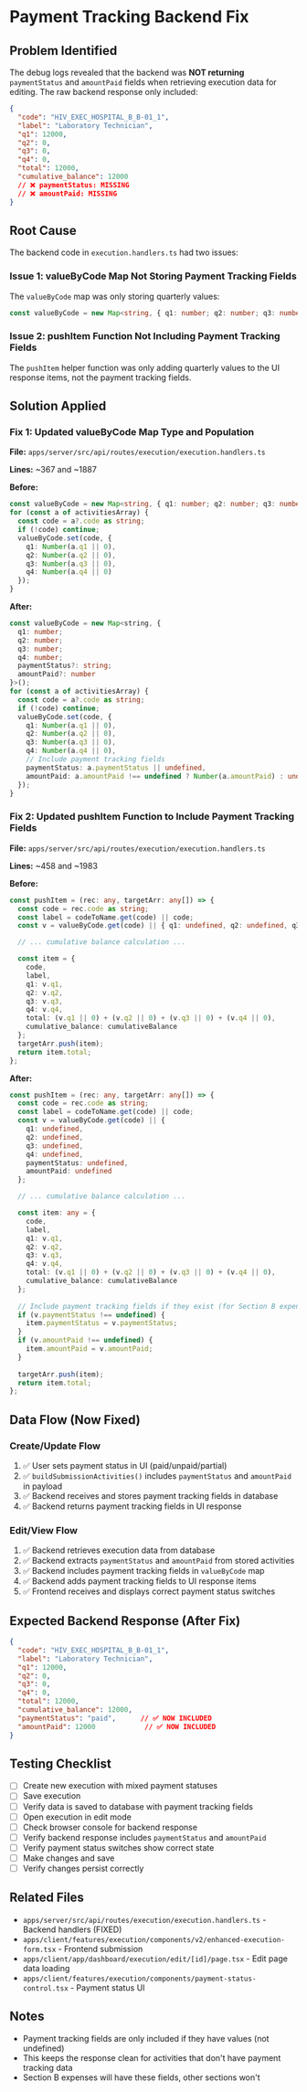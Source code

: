 # Payment Tracking Backend Fix

## Problem Identified
The debug logs revealed that the backend was **NOT returning** `paymentStatus` and `amountPaid` fields when retrieving execution data for editing. The raw backend response only included:
```json
{
  "code": "HIV_EXEC_HOSPITAL_B_B-01_1",
  "label": "Laboratory Technician",
  "q1": 12000,
  "q2": 0,
  "q3": 0,
  "q4": 0,
  "total": 12000,
  "cumulative_balance": 12000
  // ❌ paymentStatus: MISSING
  // ❌ amountPaid: MISSING
}
```

## Root Cause
The backend code in `execution.handlers.ts` had two issues:

### Issue 1: valueByCode Map Not Storing Payment Tracking Fields
The `valueByCode` map was only storing quarterly values:
```typescript
const valueByCode = new Map<string, { q1: number; q2: number; q3: number; q4: number }>();
```

### Issue 2: pushItem Function Not Including Payment Tracking Fields
The `pushItem` helper function was only adding quarterly values to the UI response items, not the payment tracking fields.

## Solution Applied

### Fix 1: Updated valueByCode Map Type and Population
**File:** `apps/server/src/api/routes/execution/execution.handlers.ts`

**Lines:** ~367 and ~1887

**Before:**
```typescript
const valueByCode = new Map<string, { q1: number; q2: number; q3: number; q4: number }>();
for (const a of activitiesArray) {
  const code = a?.code as string;
  if (!code) continue;
  valueByCode.set(code, {
    q1: Number(a.q1 || 0), 
    q2: Number(a.q2 || 0), 
    q3: Number(a.q3 || 0), 
    q4: Number(a.q4 || 0)
  });
}
```

**After:**
```typescript
const valueByCode = new Map<string, { 
  q1: number; 
  q2: number; 
  q3: number; 
  q4: number; 
  paymentStatus?: string; 
  amountPaid?: number 
}>();
for (const a of activitiesArray) {
  const code = a?.code as string;
  if (!code) continue;
  valueByCode.set(code, {
    q1: Number(a.q1 || 0), 
    q2: Number(a.q2 || 0), 
    q3: Number(a.q3 || 0), 
    q4: Number(a.q4 || 0),
    // Include payment tracking fields
    paymentStatus: a.paymentStatus || undefined,
    amountPaid: a.amountPaid !== undefined ? Number(a.amountPaid) : undefined,
  });
}
```

### Fix 2: Updated pushItem Function to Include Payment Tracking Fields
**File:** `apps/server/src/api/routes/execution/execution.handlers.ts`

**Lines:** ~458 and ~1983

**Before:**
```typescript
const pushItem = (rec: any, targetArr: any[]) => {
  const code = rec.code as string;
  const label = codeToName.get(code) || code;
  const v = valueByCode.get(code) || { q1: undefined, q2: undefined, q3: undefined, q4: undefined };

  // ... cumulative balance calculation ...

  const item = {
    code,
    label,
    q1: v.q1,
    q2: v.q2,
    q3: v.q3,
    q4: v.q4,
    total: (v.q1 || 0) + (v.q2 || 0) + (v.q3 || 0) + (v.q4 || 0),
    cumulative_balance: cumulativeBalance
  };
  targetArr.push(item);
  return item.total;
};
```

**After:**
```typescript
const pushItem = (rec: any, targetArr: any[]) => {
  const code = rec.code as string;
  const label = codeToName.get(code) || code;
  const v = valueByCode.get(code) || { 
    q1: undefined, 
    q2: undefined, 
    q3: undefined, 
    q4: undefined, 
    paymentStatus: undefined, 
    amountPaid: undefined 
  };

  // ... cumulative balance calculation ...

  const item: any = {
    code,
    label,
    q1: v.q1,
    q2: v.q2,
    q3: v.q3,
    q4: v.q4,
    total: (v.q1 || 0) + (v.q2 || 0) + (v.q3 || 0) + (v.q4 || 0),
    cumulative_balance: cumulativeBalance
  };
  
  // Include payment tracking fields if they exist (for Section B expenses)
  if (v.paymentStatus !== undefined) {
    item.paymentStatus = v.paymentStatus;
  }
  if (v.amountPaid !== undefined) {
    item.amountPaid = v.amountPaid;
  }
  
  targetArr.push(item);
  return item.total;
};
```

## Data Flow (Now Fixed)

### Create/Update Flow
1. ✅ User sets payment status in UI (paid/unpaid/partial)
2. ✅ `buildSubmissionActivities()` includes `paymentStatus` and `amountPaid` in payload
3. ✅ Backend receives and stores payment tracking fields in database
4. ✅ Backend returns payment tracking fields in UI response

### Edit/View Flow
1. ✅ Backend retrieves execution data from database
2. ✅ Backend extracts `paymentStatus` and `amountPaid` from stored activities
3. ✅ Backend includes payment tracking fields in `valueByCode` map
4. ✅ Backend adds payment tracking fields to UI response items
5. ✅ Frontend receives and displays correct payment status switches

## Expected Backend Response (After Fix)
```json
{
  "code": "HIV_EXEC_HOSPITAL_B_B-01_1",
  "label": "Laboratory Technician",
  "q1": 12000,
  "q2": 0,
  "q3": 0,
  "q4": 0,
  "total": 12000,
  "cumulative_balance": 12000,
  "paymentStatus": "paid",      // ✅ NOW INCLUDED
  "amountPaid": 12000            // ✅ NOW INCLUDED
}
```

## Testing Checklist
- [ ] Create new execution with mixed payment statuses
- [ ] Save execution
- [ ] Verify data is saved to database with payment tracking fields
- [ ] Open execution in edit mode
- [ ] Check browser console for backend response
- [ ] Verify backend response includes `paymentStatus` and `amountPaid`
- [ ] Verify payment status switches show correct state
- [ ] Make changes and save
- [ ] Verify changes persist correctly

## Related Files
- `apps/server/src/api/routes/execution/execution.handlers.ts` - Backend handlers (FIXED)
- `apps/client/features/execution/components/v2/enhanced-execution-form.tsx` - Frontend submission
- `apps/client/app/dashboard/execution/edit/[id]/page.tsx` - Edit page data loading
- `apps/client/features/execution/components/payment-status-control.tsx` - Payment status UI

## Notes
- Payment tracking fields are only included if they have values (not undefined)
- This keeps the response clean for activities that don't have payment tracking data
- Section B expenses will have these fields, other sections won't
